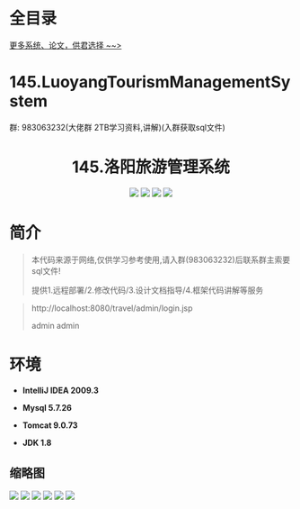 # 全目录

[更多系统、论文，供君选择 ~~>](https://www.bitwise.net.cn)

# 145.LuoyangTourismManagementSystem

<p>群: 983063232(大佬群 2TB学习资料,讲解)(入群获取sql文件)</p>

<p><h1 align="center">145.洛阳旅游管理系统</h1></p>


<p align="center">
	<img src="https://img.shields.io/badge/jdk-1.8-orange.svg"/>
    <img src="https://img.shields.io/badge/spring-5.x-lightgrey.svg"/>
    <img src="https://img.shields.io/badge/springmvc-3.x-blue.svg"/>
    <img src="https://img.shields.io/badge/mybatis-5.x-yellow.svg"/>
</p>

# 简介


> 本代码来源于网络,仅供学习参考使用,请入群(983063232)后联系群主索要sql文件!
>
> 提供1.远程部署/2.修改代码/3.设计文档指导/4.框架代码讲解等服务

>http://localhost:8080/travel/admin/login.jsp
>
> admin admin


# 环境

- <b>IntelliJ IDEA 2009.3</b>

- <b>Mysql 5.7.26</b>

- <b>Tomcat 9.0.73</b>

- <b>JDK 1.8</b>




## 缩略图


![](https://bitwise.oss-cn-heyuan.aliyuncs.com/2024/9/10/2c5ae25a-d242-4fee-93f1-961c7f3e317e.png)
![](https://bitwise.oss-cn-heyuan.aliyuncs.com/2024/9/10/d9801431-02ea-4018-b974-be43eb39a8b1.png)
![](https://bitwise.oss-cn-heyuan.aliyuncs.com/2024/9/10/39c5fbfd-9eec-48bf-b2c7-8d239e537e15.png)
![](https://bitwise.oss-cn-heyuan.aliyuncs.com/2024/9/10/3b6dedf5-3817-429f-a62b-ebb5a15fd754.png)
![](https://bitwise.oss-cn-heyuan.aliyuncs.com/2024/9/10/b7f4dd77-0efc-46c7-90b6-2d9b97a1a842.png)
![](https://bitwise.oss-cn-heyuan.aliyuncs.com/2024/9/10/a49d3acc-47e2-4273-bd3d-81a27643d21a.png)


